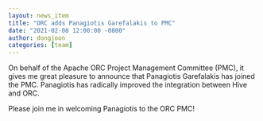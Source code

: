 ```yaml
---
layout: news_item
title: "ORC adds Panagiotis Garefalakis to PMC"
date: "2021-02-08 12:00:00 -0800"
author: dongjoon
categories: [team]
---
```


On behalf of the Apache ORC Project Management Committee (PMC), it gives
me great pleasure to announce that Panagiotis Garefalakis has joined the PMC. Panagiotis
has radically improved the integration between Hive and ORC.

Please join me in welcoming Panagiotis to the ORC PMC!

